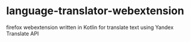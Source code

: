 # language-translator-webextension
firefox webextension written in Kotlin for translate text using Yandex Translate API 
